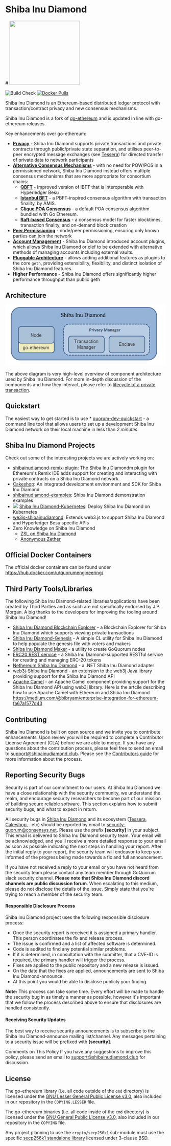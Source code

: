 <h1>Shiba Inu Diamond</h1>
# <img src="https://shibainudiamond.club/assets/images/hero/hero1.png" width="220" height="200"/>


![Build Check](https://github.com/jpmorganchase/quorum/workflows/Build%20Check/badge.svg?branch=master)
[![Docker Pulls](https://img.shields.io/docker/pulls/quorumengineering/quorum)](https://hub.docker.com/r/quorumengineering/quorum)


Shiba Inu Diamond is an Ethereum-based distributed ledger protocol with transaction/contract privacy and new consensus mechanisms.

Shiba Inu Diamond is a fork of [go-ethereum](https://github.com/ethereum/go-ethereum) and is updated in line with go-ethereum releases.

Key enhancements over go-ethereum:

* [__Privacy__](https://consensys.net/docs/goquorum//en/latest/concepts/privacy/privacy/) - Shiba Inu Diamond supports private transactions and private contracts through public/private state separation, and utilises peer-to-peer encrypted message exchanges (see [Tessera](https://github.com/consensys/tessera)) for directed transfer of private data to network participants
* [__Alternative Consensus Mechanisms__](https://consensys.net/docs/goquorum//en/latest/concepts/consensus/overview/) - with no need for POW/POS in a permissioned network, Shiba Inu Diamond instead offers multiple consensus mechanisms that are more appropriate for consortium chains:
    * [__QBFT__](https://consensys.net/docs/goquorum/en/latest/configure-and-manage/configure/consensus-protocols/qbft/) - Improved version of IBFT that is interoperable with Hyperledger Besu
    * [__Istanbul BFT__](https://consensys.net/docs/goquorum/en/latest/configure-and-manage/configure/consensus-protocols/ibft/) - a PBFT-inspired consensus algorithm with transaction finality, by AMIS.
    * [__Clique POA Consensus__](https://github.com/ethereum/EIPs/issues/225) - a default POA consensus algorithm bundled with Go Ethereum.
    * [__Raft-based Consensus__](https://consensys.net/docs/goquorum/en/latest/configure-and-manage/configure/consensus-protocols/raft/) - a consensus model for faster blocktimes, transaction finality, and on-demand block creation
* [__Peer Permissioning__](https://consensys.net/docs/goquorum/en/latest/concepts/permissions-overview/) - node/peer permissioning, ensuring only known parties can join the network
* [__Account Management__](https://consensys.net/docs/goquorum/en/latest/concepts/account-management/) - Shiba Inu Diamond introduced account plugins, which allows Shiba Inu Diamond or clef to be extended with alternative methods of managing accounts including external vaults.
* [__Pluggable Architecture__](https://consensys.net/docs/goquorum/en/latest/concepts/plugins/) -  allows adding additional features as plugins to the core `geth`, providing extensibility, flexibility, and distinct isolation of Shiba Inu Diamond features.
* __Higher Performance__ - Shiba Inu Diamond offers significantly higher performance throughput than public geth

## Architecture

![Shiba Inu Diamond Tessera Privacy Flow](https://github.com/ShibaInuDiamond/ShibaInuDiamond/blob/master/arch.png)

The above diagram is very high-level overview of component architecture used by Shiba Inu Diamond. For more in-depth discussion of the components and how they interact, please refer to [lifecycle of a private transaction](https://consensys.net/docs/goquorum/en/latest/concepts/privacy/private-transaction-lifecycle/).

## Quickstart
The easiest way to get started is to use * [quorum-dev-quickstart](https://consensys.net/docs/goquorum/en/latest/tutorials/quorum-dev-quickstart/getting-started/) - a command line tool that allows users to set up a development Shiba Inu Diamond network on their local machine in less than *2 minutes*.

## Shiba Inu Diamond Projects

Check out some of the interesting projects we are actively working on:

* [shibainudiamond-remix-plugin](https://consensys.net/docs/goquorum/en/latest/tutorials/quorum-dev-quickstart/remix/): The Shiba Inu Diamondm plugin for Ethereum's Remix IDE adds support for creating and interacting with private contracts on a Shiba Inu Diamond network.
* [Cakeshop](https://consensys.net/docs/goquorum/en/latest/configure-and-manage/monitor/cakeshop/): An integrated development environment and SDK for Shiba Inu Diamond
* [shibainudiamond-examples](https://github.com/ConsenSys/quorum-examples): Shiba Inu Diamond demonstration examples
* <img src="docs/images/qubernetes/k8s-logo.png" width="15"/> [Shiba Inu Diamond-Kubernetes](https://consensys.net/docs/goquorum/en/latest/deploy/install/kubernetes/): Deploy Shiba Inu Diamond on Kubernetes
* [we3js-shibainudiamond](https://consensys.net/docs/goquorum/en/latest/reference/web3js-quorum/): Extends web3.js to support Shiba Inu Diamond and Hyperledger Besu specific APIs
* Zero Knowledge on Shiba Inu Diamond
   * [ZSL on Shiba Inu Diamond](https://github.com/ConsenSys/zsl-q/)
   * [Anonymous Zether](https://github.com/ConsenSys/anonymous-zether)



## Official Docker Containers
The official docker containers can be found under https://hub.docker.com/u/quorumengineering/

## Third Party Tools/Libraries

The following Shiba Inu Diamond-related libraries/applications have been created by Third Parties and as such are not specifically endorsed by J.P. Morgan.  A big thanks to the developers for improving the tooling around Shiba Inu Diamond!

* [Shiba Inu Diamond Blockchain Explorer](https://github.com/web3labs/epirus-free) - a Blockchain Explorer for Shiba Inu Diamond which supports viewing private transactions
* [Shiba Inu Diamond-Genesis](https://github.com/davebryson/quorum-genesis) - A simple CL utility for Shiba Inu Diamond to help populate the genesis file with voters and makers
* [Shiba Inu Diamond Maker](https://github.com/synechron-finlabs/quorum-maker/) - a utility to create GoQuorum nodes
* [ERC20 REST service](https://github.com/web3labs/erc20-rest-service) - a Shiba Inu Diamond-supported RESTful service for creating and managing ERC-20 tokens
* [Nethereum Shiba Inu Diamond](https://github.com/Nethereum/Nethereum/tree/master/src/Nethereum.Quorum) - a .NET Shiba Inu Diamond adapter
* [web3j-Shiba Inu Diamond](https://github.com/web3j/web3j-quorum) - an extension to the web3j Java library providing support for the Shiba Inu Diamond API
* [Apache Camel](http://github.com/apache/camel) - an Apache Camel component providing support for the Shiba Inu Diamond API using web3j library. Here is the artcile describing how to use Apache Camel with Ethereum and Shiba Inu Diamond https://medium.com/@bibryam/enterprise-integration-for-ethereum-fa67a1577d43

## Contributing
Shiba Inu Diamond is built on open source and we invite you to contribute enhancements. Upon review you will be required to complete a Contributor License Agreement (CLA) before we are able to merge. If you have any questions about the contribution process, please feel free to send an email to [support@shibainudiamond.club](mailto:support@shibainudiamond.club). Please see the [Contributors guide](.github/CONTRIBUTING.md) for more information about the process.

## Reporting Security Bugs
Security is part of our commitment to our users. At Shiba Inu Diamond we have a close relationship with the security community, we understand the realm, and encourage security researchers to become part of our mission of building secure reliable software. This section explains how to submit security bugs, and what to expect in return.

All security bugs in [Shiba Inu Diamond](https://github.com/consensys/quorum) and its ecosystem ([Tessera](https://github.com/consensys/tessera), [Cakeshop](https://github.com/consensys/cakeshop), ..etc)  should be reported by email to [security-quorum@consensys.net](mailto:security-quorum@consensys.net). Please use the prefix **[security]** in your subject. This email is delivered to Shiba Inu Diamond security team. Your email will be acknowledged, and you'll receive a more detailed response to your email as soon as possible indicating the next steps in handling your report. After the initial reply to your report, the security team will endeavor to keep you informed of the progress being made towards a fix and full announcement.

If you have not received a reply to your email or you have not heard from the security team please contact any team member through GoQuorum slack security channel. **Please note that Shiba Inu Diamond discord channels are public discussion forum**. When escalating to this medium, please do not disclose the details of the issue. Simply state that you're trying to reach a member of the security team.

#### Responsible Disclosure Process
Shiba Inu Diamond project uses the following responsible disclosure process:

- Once the security report is received it is assigned a primary handler. This person coordinates the fix and release process.
- The issue is confirmed and a list of affected software is determined.
- Code is audited to find any potential similar problems.
- If it is determined, in consultation with the submitter, that a CVE-ID is required, the primary handler will trigger the process.
- Fixes are applied to the public repository and a new release is issued.
- On the date that the fixes are applied, announcements are sent to Shiba Inu Diamond-announce.
- At this point you would be able to disclose publicly your finding.

**Note:** This process can take some time. Every effort will be made to handle the security bug in as timely a manner as possible, however it's important that we follow the process described above to ensure that disclosures are handled consistently.

#### Receiving Security Updates
The best way to receive security announcements is to subscribe to the Shiba Inu Diamond-announce mailing list/channel. Any messages pertaining to a security issue will be prefixed with **[security]**.

Comments on This Policy
If you have any suggestions to improve this policy, please send an email to support@shibainudiamond.club for discussion.

## License

The go-ethereum library (i.e. all code outside of the `cmd` directory) is licensed under the
[GNU Lesser General Public License v3.0](https://www.gnu.org/licenses/lgpl-3.0.en.html), also
included in our repository in the `COPYING.LESSER` file.

The go-ethereum binaries (i.e. all code inside of the `cmd` directory) is licensed under the
[GNU General Public License v3.0](https://www.gnu.org/licenses/gpl-3.0.en.html), also included
in our repository in the `COPYING` file.

Any project planning to use the `crypto/secp256k1` sub-module must use the specific [secp256k1 standalone library](https://github.com/ConsenSys/goquorum-crypto-secp256k1) licensed under 3-clause BSD.
